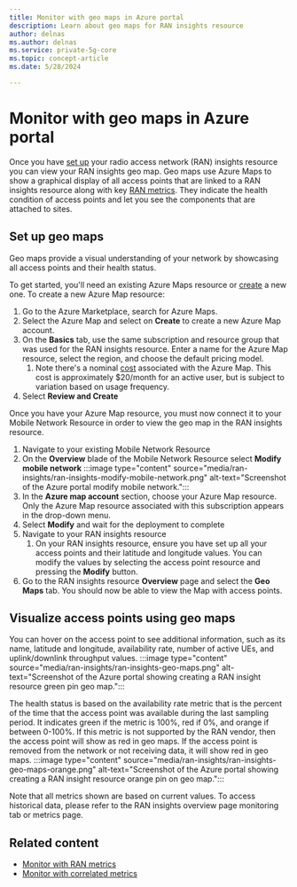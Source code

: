 ```yaml
---
title: Monitor with geo maps in Azure portal
description: Learn about geo maps for RAN insights resource 
author: delnas
ms.author: delnas
ms.service: private-5g-core
ms.topic: concept-article 
ms.date: 5/28/2024

---
```



# Monitor with geo maps in Azure portal
Once you have [set up](ran-insights-create-resource.md) your radio access network (RAN) insights resource you can view your RAN insights geo map. Geo maps use Azure Maps to show a graphical display of all access points that are linked to a RAN insights resource along with key [RAN metrics](ran-insights-monitor-with-ran-metrics-concepts.md). They indicate the health condition of access points and let you see the components that are attached to sites.



## Set up geo maps
Geo maps provide a visual understanding of your network by showcasing all access points and their health status. 

To get started, you'll need an existing Azure Maps resource or [create](https://learn.microsoft.com/azure/azure-maps/quick-demo-map-app#create-an-azure-maps-account) a new one. To create a new Azure Map resource: 
1.	Go to the Azure Marketplace, search for Azure Maps.
1.	Select the Azure Map and select on **Create** to create a new Azure Map account.
1.	On the **Basics** tab, use the same subscription and resource group that was used for the RAN insights resource. Enter a name for the Azure Map resource, select the region, and choose the default pricing model. 
    1. Note there's a nominal [cost](https://azure.microsoft.com/pricing/details/azure-maps/#pricing) associated with the Azure Map. This cost is approximately $20/month for an active user, but is subject to variation based on usage frequency.
1.	Select **Review and Create**

Once you have your Azure Map resource, you must now connect it to your Mobile Network Resource in order to view the geo map in the RAN insights resource. 
1.	Navigate to your existing Mobile Network Resource
1.	On the **Overview** blade of the Mobile Network Resource select **Modify mobile network** 
     :::image type="content" source="media/ran-insights/ran-insights-modify-mobile-network.png" alt-text="Screenshot of the Azure portal modify mobile network.":::
3.	In the **Azure map account** section, choose your Azure Map resource. Only the Azure Map resource associated with this subscription appears in the drop-down menu.  
1.	Select **Modify** and wait for the deployment to complete
1.	Navigate to your RAN insights resource 
    1. On your RAN insights resource, ensure you have set up all your access points and their latitude and longitude values. You can modify the values by selecting the access point resource and pressing the **Modify** button. 
1.	Go to the RAN insights resource **Overview** page and select the **Geo Maps** tab. You should now be able to view the Map with access points. 




## Visualize access points using geo maps 
You can hover on the access point to see additional information, such as its name, latitude and longitude, availability rate, number of active UEs, and uplink/downlink throughput values. 
    :::image type="content" source="media/ran-insights/ran-insights-geo-maps.png" alt-text="Screenshot of the Azure portal showing creating a RAN insight resource green pin geo map.":::

The health status is based on the availability rate metric that is the percent of the time that the access point was available during the last sampling period. It indicates green if the metric is 100%, red if 0%, and orange if between 0-100%. If this metric is not supported by the RAN vendor, then the access point will show as red in geo maps. If the access point is removed from the network or not receiving data, it will show red in geo maps.
    :::image type="content" source="media/ran-insights/ran-insights-geo-maps-orange.png" alt-text="Screenshot of the Azure portal showing creating a RAN insight resource orange pin on geo map.":::

Note that all metrics shown are based on current values. To access historical data, please refer to the RAN insights overview page monitoring tab or metrics page. 




## Related content
- [Monitor with RAN metrics](ran-insights-monitor-with-ran-metrics-concepts.md)
- [Monitor with correlated metrics](ran-insights-monitor-with-correlated-metrics-concepts.md)

